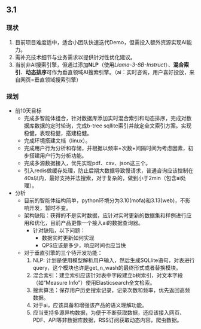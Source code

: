 ## 3.1
### 现状

1. 目前项目难度适中，适合小团队快速迭代Demo，但需投入额外资源实现AI能力。
2. 需补充技术细节与业务需求以提供针对性优化建议。
3. 当前非AI搜索引擎，但通过添加**NLP**（使用*Llama-3-8B-Instruct*）、**混合索引**、**动态排序**可作为垂直领域AI搜索引擎。（ai：实时咨询，用户喜好投放，来自网页=垂直领域搜索引擎）

### 规划

- 前10天目标
  - 完成多智能体组合，针对数据库添加实时混合索引和动态排序，完成对数据库数据的定时轮询，完成b-tree sqllite索引并敲定全文索引方案。实现稳健，表现稳健，搭建稳健。
  - 完成环境搭建文档（linux）。
  - 完成用户行为分析和存储，并根据以频率+次数+间隔时间为考虑因素，初步搭建用户行为分析功能。
  - 完成多源数据接入，优先实现pdf、csv、json这三个。
  - 引入redis做缓存处理，防止后期大数据导致慢请求，普通咨询应该控制在40s以内，最好支持并法搜索，对于复杂的，做到小于2min（包含ai处理）。
- 分析
  - 目前的智能体结构简单，python环境分为3.10(mofa)和3.13(web)，不影响开发，暂时不变。
  - 架构缺陷：获得的不是实时数据，应针对实时更新的数据集和样例进行应用和优化，目前产品更像一个接入ai的数据查询器。
    - 针对缺陷，以下问题：
      - 数据实时更新如何实现
      - QPS应该是多少，响应时间也应当快
  - 对于垂直引擎的三个待开发功能：
    1. NLP: 计划是使用模型解析用户输入，然后生成SQLlite语句，对表进行query，这个模块也许是get_n_wash的最终形式或者替换模块。
    2. 混合索引：建立索引应该针对表中字段建立b树索引，对文本字段（如“Measure Info”）使用Elasticsearch全文检索。
    3. 搜索算法：保存用户历史搜索记录，记录次数和频率，优先返回高频数据。
    4. 对于ai，应该具备和增强该产品的语义理解功能。
    5. 应当支持多源异构数据，为便于不断获取数据，还应该接入网页、PDF、API等非数据库数据，RSS订阅获取动态内容，爬虫数据。


